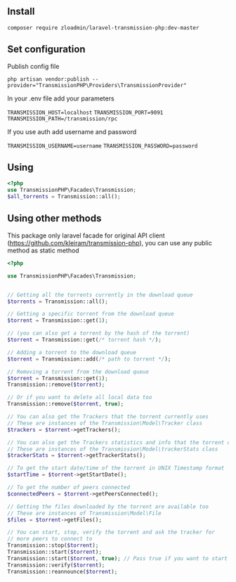 ## Install
`composer require zloadmin/laravel-transmission-php:dev-master`
## Set configuration
Publish config file

`php artisan vendor:publish --provider="TransmissionPHP\Providers\TransmissionProvider"`

In your .env file add your parameters 

`TRANSMISSION_HOST=localhost`
`TRANSMISSION_PORT=9091`
`TRANSMISSION_PATH=/transmission/rpc`

If you use auth add username and password

`TRANSMISSION_USERNAME=username`
`TRANSMISSION_PASSWORD=password`

## Using 
```php
<?php
use TransmissionPHP\Facades\Transmission;
$all_torrents = Transmission::all();
```

## Using other methods
This package only laravel facade for original API client (https://github.com/kleiram/transmission-php), you can use any public method as static method

```php
<?php

use TransmissionPHP\Facades\Transmission;


// Getting all the torrents currently in the download queue
$torrents = Transmission::all();

// Getting a specific torrent from the download queue
$torrent = Transmission::get(1);

// (you can also get a torrent by the hash of the torrent)
$torrent = Transmission::get(/* torrent hash */);

// Adding a torrent to the download queue
$torrent = Transmission::add(/* path to torrent */);

// Removing a torrent from the download queue
$torrent = Transmission::get(1);
Transmission::remove($torrent);

// Or if you want to delete all local data too
Transmission::remove($torrent, true);

// You can also get the Trackers that the torrent currently uses
// These are instances of the Transmission\Model\Tracker class
$trackers = $torrent->getTrackers();

// You can also get the Trackers statistics and info that the torrent currently has
// These are instances of the Transmission\Model\trackerStats class
$trackerStats = $torrent->getTrackerStats();

// To get the start date/time of the torrent in UNIX Timestamp format
$startTime = $torrent->getStartDate();

// To get the number of peers connected
$connectedPeers = $torrent->getPeersConnected();

// Getting the files downloaded by the torrent are available too
// These are instances of Transmission\Model\File
$files = $torrent->getFiles();

// You can start, stop, verify the torrent and ask the tracker for
// more peers to connect to
Transmission::stop($torrent);
Transmission::start($torrent);
Transmission::start($torrent, true); // Pass true if you want to start the torrent immediatly
Transmission::verify($torrent);
Transmission::reannounce($torrent);

```
